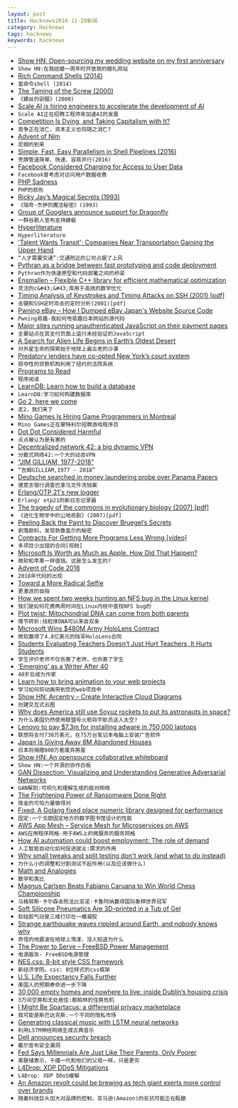 ```yaml
---
layout: post
title: Hacknews2018-11-29新闻
category: Hacknews
tags: hacknews
keywords: hacknews
---
```




- [Show HN: Open-sourcing my wedding website on my first anniversary](https://github.com/rampatra/wedding-website)
- `Show HN:在我结婚一周年时开放我的婚礼网站`
- [Rich Command Shells (2014)](http://waywardmonkeys.org/2014/10/10/rich-command-shells/)
- `富命令shell (2014)`
- [The Taming of the Screw (2000)](http://www.americanhistory.si.edu/subs/anglesdangles/taming.html)
- `《螺丝的驯服》(2000)`
- [Scale AI is hiring engineers to accelerate the development of AI](https://www.scaleapi.com/about#jobs)
- `Scale AI正在招聘工程师来加速AI的发展`
- [Competition Is Dying, and Taking Capitalism with It?](https://www.bloomberg.com/opinion/articles/2018-11-25/the-myth-of-capitalism-exposed)
- `竞争正在消亡，资本主义也将随之消亡?`
- [Advent of Nim](https://nim-lang.org/blog/2018/11/26/advent-of-nim.html)
- `尼姆的到来`
- [Simple, Fast, Easy Parallelism in Shell Pipelines (2016)](http://catern.com/posts/pipes.html)
- `壳牌管道简单、快速、容易并行(2016)`
- [Facebook Considered Charging for Access to User Data](https://www.wsj.com/articles/facebook-considered-charging-for-access-to-user-data-1543447785)
- `Facebook曾考虑对访问用户数据收费`
- [PHP Sadness](http://phpsadness.com/)
- `PHP的悲伤`
- [Ricky Jay’s Magical Secrets (1993)](https://www.newyorker.com/magazine/1993/04/05/secrets-of-the-magus)
- `《瑞奇·杰伊的魔法秘密》(1993)`
- [Group of Googlers announce support for Dragonfly](https://techcrunch.com/2018/11/28/google-dragonfly-letter/)
- `一群谷歌人宣布支持蜻蜓`
- [Hyperliterature](https://www.jamesyu.org/hyperliterature.html)
- `Hyperliterature`
- [&#39;Talent Wants Transit&#39;: Companies Near Transportation Gaining the Upper Hand](https://www.npr.org/2018/11/29/671203167/talent-wants-transit-companies-near-transportation-gaining-the-upper-hand)
- `“人才需要交通”:交通附近的公司占据了上风`
- [Pythran as a bridge between fast prototyping and code deployment](http://serge-sans-paille.github.io/pythran-stories/pythran-as-a-bridge-between-fast-prototyping-and-code-deployment.html)
- `Pythran作为快速原型和代码部署之间的桥梁`
- [Ensmallen – Flexible C&#43;&#43; library for efficient mathematical optimization](http://www.ensmallen.org)
- `灵活的c&#43;&#43;库用于高效的数学优化`
- [Timing Analysis of Keystrokes and Timing Attacks on SSH (2001) [pdf]](https://people.eecs.berkeley.edu/~daw/papers/ssh-use01.pdf)
- `击键和SSH定时攻击的定时分析(2001)[pdf]`
- [Pwning eBay – How I Dumped eBay Japan&#39;s Website Source Code](https://slashcrypto.org/2018/11/28/eBay-source-code-leak/)
- `Pwning易趣-我如何甩易趣日本网站的源代码`
- [Major sites running unauthenticated JavaScript on their payment pages](https://shkspr.mobi/blog/2018/11/major-sites-running-unauthenticated-javascript-on-their-payment-pages/)
- `主要站点在其支付页面上运行未经验证的JavaScript`
- [A Search for Alien Life Begins in Earth’s Oldest Desert](https://www.theatlantic.com/science/archive/2018/11/searching-life-martian-landscape/576628/)
- `对外星生命的探索始于地球上最古老的沙漠`
- [Predatory lenders have co-opted New York’s court system](https://www.bloomberg.com/graphics/2018-confessions-of-judgment-new-york-court-clerks/)
- `掠夺性的贷款机构利用了纽约的法院系统`
- [Programs to Read](http://wiki.c2.com/?ProgramsToRead)
- `程序阅读`
- [LearnDB: Learn how to build a database](https://learndb.net/)
- `LearnDB:学习如何构建数据库`
- [Go 2, here we come](https://blog.golang.org/go2-here-we-come)
- `走2，我们来了`
- [Mino Games Is Hiring Game Programmers in Montreal](https://mino-games.workable.com/j/7AC7233C2B)
- `Mino Games正在蒙特利尔招聘游戏程序员`
- [Dot Dot Considered Harmful](https://fuchsia.googlesource.com/docs/&#43;/HEAD/the-book/dotdot.md)
- `点点被认为是有害的`
- [Decentralized network 42: a big dynamic VPN](https://dn42.net/Home)
- `分散式网络42:一个大的动态VPN`
- [“JIM GILLIAM, 1977-2018”](https://civichall.org/civicist/jim-gilliam-1977-2018/)
- `“吉姆GILLIAM,1977 - 2018”`
- [Deutsche searched in money laundering probe over Panama Papers](https://www.reuters.com/article/us-deutsche-bank-moneylaundering-idUSKCN1NY0ZN)
- `德意志银行调查巴拿马文件洗钱案`
- [Erlang/OTP 21&#39;s new logger](https://ferd.ca/erlang-otp-21-s-new-logger.html)
- `Erlang/ otp21的新日志记录器`
- [The tragedy of the commons in evolutionary biology (2007) [pdf]](http://www.kokkonuts.org/wp-content/uploads/Rankin_ToC.pdf)
- `《进化生物学中的公地悲剧》(2007)[pdf]`
- [Peeling Back the Paint to Discover Bruegel’s Secrets](https://www.nytimes.com/2018/11/23/arts/design/bruegel-kunsthistorisches-museum-technology-layers.html)
- `剥落颜料，发现勃鲁盖尔的秘密`
- [Contracts For Getting More Programs Less Wrong [video]](https://www.youtube.com/watch?v=lNITrPhl2_A)
- `多项目少出错的合同[视频]`
- [Microsoft Is Worth as Much as Apple. How Did That Happen?](https://www.nytimes.com/2018/11/29/technology/microsoft-apple-worth-how.html)
- `微软和苹果一样值钱。这是怎么发生的?`
- [Advent of Code 2018](https://adventofcode.com/2018)
- `2018年代码的出现`
- [Toward a More Radical Selfie](https://www.theparisreview.org/blog/2018/11/27/toward-a-more-radical-selfie/)
- `更激进的自拍`
- [How we spent two weeks hunting an NFS bug in the Linux kernel](https://about.gitlab.com/2018/11/14/how-we-spent-two-weeks-hunting-an-nfs-bug/)
- `我们是如何花费两周时间在Linux内核中查找NFS bug的`
- [Plot twist: Mitochondrial DNA can come from both parents](https://arstechnica.com/science/2018/11/plot-twist-mitochondrial-dna-can-come-from-both-parents/)
- `情节转折:线粒体DNA可以来自双亲`
- [Microsoft Wins $480M Army HoloLens Contract](https://www.bloomberg.com/news/articles/2018-11-28/microsoft-wins-480-million-army-battlefield-contract)
- `微软赢得了4.8亿美元的陆军HoloLens合同`
- [Students Evaluating Teachers Doesn’t Just Hurt Teachers, It Hurts Students](https://www.chronicle.com/article/Students-Evaluating-Teachers/245169)
- `学生评价老师不仅伤害了老师，也伤害了学生`
- [‘Emerging’ as a Writer After 40](https://longreads.com/2018/11/28/emerging-as-a-writer-after-40/)
- `40岁后成为作家`
- [Learn how to bring animation to your web projects](https://github.com/cssanimation/css-animation-101)
- `学习如何将动画带到您的web项目中`
- [Show HN: Arcentry – Create Interactive Cloud Diagrams](https://arcentry.com/)
- `创建交互式云图`
- [Why does America still use Soyuz rockets to put its astronauts in space?](https://www.economist.com/the-economist-explains/2018/10/16/why-does-america-still-use-soyuz-rockets-to-put-its-astronauts-in-space)
- `为什么美国仍然使用联盟号火箭将宇航员送入太空?`
- [Lenovo to pay $7.3m for installing adware in 750,000 laptops](https://www.hackread.com/lenovo-to-pay-fine-for-installing-adware-in-laptops/)
- `联想将支付730万美元，在75万台笔记本电脑上安装广告软件`
- [Japan Is Giving Away 8M Abandoned Houses](https://www.travelandleisure.com/travel-news/japan-free-abandoned-house)
- `日本将捐赠800万套废弃房屋`
- [Show HN: An opensource collaborative whiteboard](https://wbo.openode.io)
- `Show HN:一个开源的协作白板`
- [GAN Dissection: Visualizing and Understanding Generative Adversarial Networks](https://gandissect.csail.mit.edu)
- `GAN解剖:可视化和理解生成的敌对网络`
- [The Frightening Power of Ransomware Done Right](http://nautil.us/issue/66/clockwork/the-100-million-bot-heist)
- `赎金的可怕力量做得对`
- [Fixed: A Golang fixed place numeric library designed for performance](https://github.com/robaho/fixed)
- `固定:一个戈朗固定地方的数字图书馆设计的性能`
- [AWS App Mesh – Service Mesh for Microservices on AWS](https://aws.amazon.com/blogs/compute/introducing-aws-app-mesh-service-mesh-for-microservices-on-aws/)
- `AWS应用程序网格-用于AWS上的微服务的服务网格`
- [How AI automation could boost employment: The role of demand](https://bitsandatoms.co/how-ai-automation-could-boost-employment-the-role-of-demand/)
- `人工智能自动化如何促进就业:需求的作用`
- [Why small tweaks and split testing don&#39;t work (and what to do instead)](https://www.cortes.design/post/saas-website-conversion-split-test)
- `为什么小的调整和分割测试不起作用(以及应该做什么)`
- [Math and Analogies](https://betterexplained.com/articles/math-and-analogies/)
- `数学和类比`
- [Magnus Carlsen Beats Fabiano Caruana to Win World Chess Championship](https://www.nytimes.com/2018/11/28/sports/magnus-carlsen-fabiano-caruana-world-chess-championship.html)
- `马格努斯·卡尔森击败法比亚诺·卡鲁阿纳赢得国际象棋世界冠军`
- [Soft Silicone Pneumatics Are 3D-printed in a Tub of Gel](https://hackaday.com/2018/11/27/soft-silicone-pneumatics-are-3d-printed-in-a-tub-of-gel/)
- `软硅胶气动是三维打印在一桶凝胶`
- [Strange earthquake waves rippled around Earth, and nobody knows why](https://www.nationalgeographic.com/science/2018/11/strange-earthquake-waves-rippled-around-world-earth-geology/)
- `奇怪的地震波在地球上荡漾，没人知道为什么`
- [The Power to Serve – FreeBSD Power Management](https://vermaden.wordpress.com/2018/11/28/the-power-to-serve-freebsd-power-management/)
- `电源服务- FreeBSD电源管理`
- [NES.css: 8-bit style CSS framework](https://bcrikko.github.io/NES.css/)
- `新经济学院。css: 8位样式的css框架`
- [U.S. Life Expectancy Falls Further](https://www.wsj.com/articles/u-s-life-expectancy-falls-further-1543467660)
- `美国人的预期寿命进一步下降`
- [30,000 empty homes and nowhere to live: inside Dublin’s housing crisis](https://www.theguardian.com/cities/2018/nov/29/empty-dublin-housing-crisis-airbnb-homelessness-landlords)
- `3万间空房和无处居住:都柏林的住房危机`
- [I Might Be Spartacus: a differential privacy marketplace](https://robertheaton.com/2018/10/27/i-might-be-spartacus-a-differential-privacy-marketplace/)
- `我可能是斯巴达克斯:一个不同的隐私市场`
- [Generating classical music with LSTM neural networks](https://blog.floydhub.com/generating-classical-music-with-neural-networks/)
- `利用LSTM神经网络生成古典音乐`
- [Dell announces security breach](https://www.zdnet.com/article/dell-announces-security-breach/)
- `戴尔宣布安全漏洞`
- [Fed Says Millennials Are Just Like Their Parents, Only Poorer](https://www.bloomberg.com/news/articles/2018-11-29/fed-says-millennials-are-just-like-their-parents-only-poorer)
- `美联储表示，千禧一代和他们的父母一样，只是更穷`
- [L4Drop: XDP DDoS Mitigations](https://blog.cloudflare.com/l4drop-xdp-ebpf-based-ddos-mitigations/)
- `L4Drop: XDP DDoS缓解`
- [An Amazon revolt could be brewing as tech giant exerts more control over brands](https://www.recode.net/2018/11/29/18023132/amazon-brand-policy-changes-marketplace-control-one-vendor)
- `随着科技巨头加大对品牌的控制，亚马逊(Amazon)的反抗可能正在酝酿`

